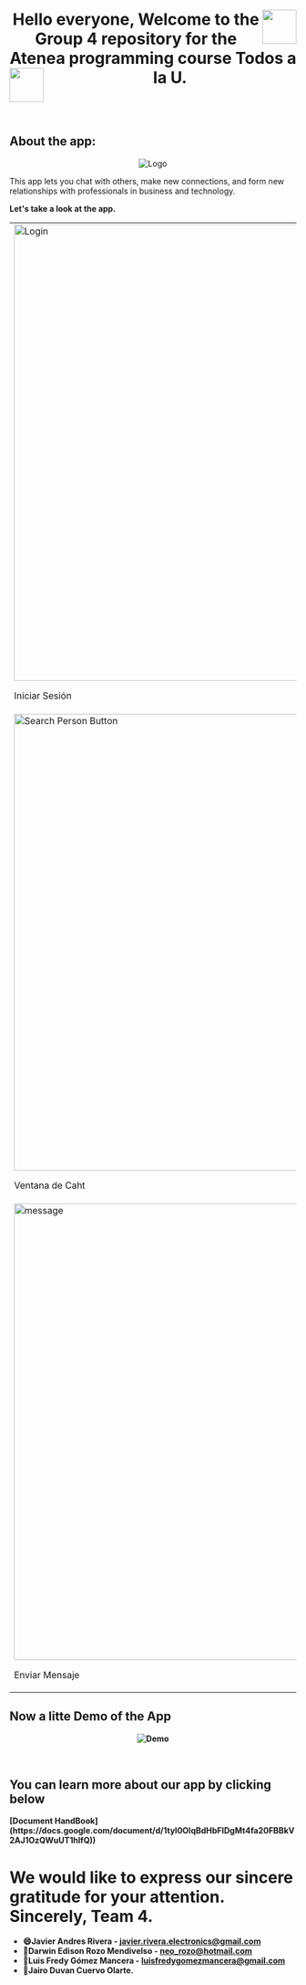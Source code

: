 <h1 align="center">
	<img src="https://i.pinimg.com/originals/f3/bc/33/f3bc333911394cb70594c3a20bcadbb7.gif" width="60" style="float: right;">
	<b>Hello everyone, Welcome to the Group 4 repository for the Atenea programming course Todos a la U.</b>
	<img src="https://i.pinimg.com/originals/f3/bc/33/f3bc333911394cb70594c3a20bcadbb7.gif" width="60" style="float: left;">
</h1>
<div>
  <br/>
  <br/>
	<h2>About the app:</h2>
 <p align="center">
  <img src="https://i.imgur.com/VJVyfnC.png" alt="Logo">
</p>
<p>This app lets you chat with others, make new connections, and form new relationships with professionals in business and technology.</p>
<b>
  <p>Let's take a look at the app.</p>
<b/>
</div>
<div>
<table>
<tr>
  <td>
    <img src="https://i.imgur.com/ZoxuxFw.png" height="800" alt="Login">  <p class="text-center">Iniciar Sesión</p> 
  </td>
  <td>
    <img src="https://i.imgur.com/hjj4Ilh.png" height="800" alt="Register">  <p class="text-center">Registrarse</p>  
  </td>
</tr>
<tr>
  <td>
    <img src="https://i.imgur.com/3fFlZi7.png" height="800" alt="Search Person Button">  <p class="text-center">Ventana de Caht</p>  
  </td>
  <td>
    <img src="https://i.imgur.com/jLaEzuR.png" height="800" alt="find person">  <p class="text-center">Busqueda de persona</p> 
  </td>
</tr>
  <tr>
  <td>
    <img src="https://i.imgur.com/m5Ovbnu.png" height="800" alt="message">  <p class="text-center">Enviar Mensaje</p>  
  </td>
<td>
    <img src="https://i.imgur.com/C7GFHsK.png" height="800" alt="message">  <p class="text-center">Mensaje enviado</p>  
  </td>
</tr>
</table>
</div>
	<h2> Now a litte Demo of the App</h2>
<div>
	<p align="center">
		<img src="https://i.imgur.com/cfrdWTX.gif" alt="Demo">
	</p>
</div>
<br>

<div>
  <h2>You can learn more about our app by clicking below</h2>
	[Document HandBook](https://docs.google.com/document/d/1tyl0OlqBdHbFIDgMt4fa20FBBkV2AJ1OzQWuUT1hIfQ))
</div>

<h1>We would like to express our sincere gratitude for your attention. Sincerely, Team 4.</h1>

* 😄Javier Andres Rivera - javier.rivera.electronics@gmail.com
* 🤔Darwin Edison Rozo Mendivelso - neo_rozo@hotmail.com
* 🌱Luis Fredy Gómez Mancera - luisfredygomezmancera@gmail.com
* 💬Jairo Duvan Cuervo Olarte.
